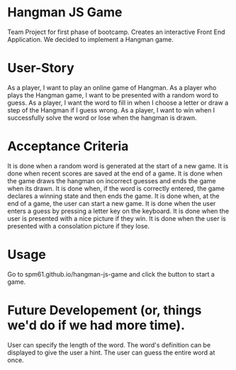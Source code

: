 # Hangman JS Game
Team Project for first phase of bootcamp.  Creates an interactive Front End Application. 
We decided to implement a Hangman game.  

# User-Story
As a player, I want to play an online game of Hangman.
As a player who plays the Hangman game, I want to be presented with a random word to guess.
As a player, I want the word to fill in when I choose a letter or draw a step of the Hangman if I guess wrong.
As a player, I want to win when I successfully solve the word or lose when the hangman is drawn.

# Acceptance Criteria
It is done when a random word is generated at the start of a new game.
It is done when recent scores are saved at the end of a game.
It is done when the game draws the hangman on incorrect guesses and ends the game when its drawn.
It is done when, if the word is correctly entered, the game declares a winning state and then ends the game.
It is done when, at the end of a game, the user can start a new game.
It is done when the user enters a guess by pressing a letter key on the keyboard.
It is done when the user is presented with a nice picture if they win.
It is done when the user is presented with a consolation picture if they lose.

# Usage
Go to spm61.github.io/hangman-js-game and click the button to start a game.

# Future Developement (or, things we'd do if we had more time).
User can specify the length of the word.
The word's definition can be displayed to give the user a hint.
The user can guess the entire word at once.
